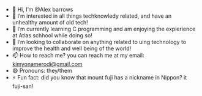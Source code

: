 - 👋 Hi, I’m @Alex barrows
- 👀 I’m interested in all things techknowledy related, and have an unhealthy amount of old tech!
- 🌱 I’m currently learning C programming and am enjoying the expierience at Atlas schhool while doing so!
- 💞️ I’m looking to collaborate on anything related to uing technology to improve the health and well being of the world!
- 📫 How to reach me? you can reach me at my email: kimyonamerodi@gmail.com
- 😄 Pronouns: they/them
- ⚡ Fun fact: did you know that mount fuji has a nickname in Nippon? it fuji-san!

<!---
Nathan-Alexander-Barrows/Nathan-Alexander-Barrows is a ✨ special ✨ repository because its `README.md` (this file) appears on your GitHub profile.
You can click the Preview link to take a look at your changes.
--->
